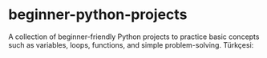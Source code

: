 # beginner-python-projects
A collection of beginner-friendly Python projects to practice basic concepts such as variables, loops, functions, and simple problem-solving.  Türkçesi:
